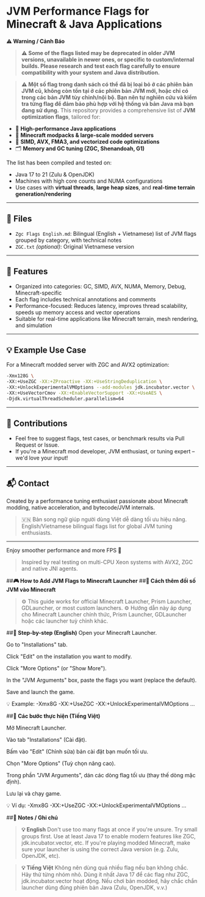 # JVM Performance Flags for Minecraft & Java Applications



**⚠️ Warning / Cảnh Báo**
>**⚠️ Some of the flags listed may be deprecated in older JVM versions, unavailable in newer ones, or specific to custom/internal builds.
Please research and test each flag carefully to ensure compatibility with your system and Java distribution.**

>**⚠️ Một số flag trong danh sách có thể đã bị loại bỏ ở các phiên bản JVM cũ, không còn tồn tại ở các phiên bản JVM mới, hoặc chỉ có trong các bản JVM tùy chỉnh/nội bộ.
Bạn nên tự nghiên cứu và kiểm tra từng flag để đảm bảo phù hợp với hệ thống và bản Java mà bạn đang sử dụng.**
This repository provides a comprehensive list of **JVM optimization flags**, tailored for:

- 🧠 **High-performance Java applications**
- 🧩 **Minecraft modpacks & large-scale modded servers**
- 💪 **SIMD, AVX, FMA3, and vectorized code optimizations**
- 🗂️ **Memory and GC tuning (ZGC, Shenandoah, G1)**

The list has been compiled and tested on:

- Java 17 to 21 (Zulu & OpenJDK)
- Machines with high core counts and NUMA configurations
- Use cases with **virtual threads**, **large heap sizes**, and **real-time terrain generation/rendering**

---

## 📄 Files

- `Zgc Flags English.md`: Bilingual (English + Vietnamese) list of JVM flags grouped by category, with technical notes
- `ZGC.txt` *(optional)*: Original Vietnamese version

---

## 📌 Features

- Organized into categories: GC, SIMD, AVX, NUMA, Memory, Debug, Minecraft-specific
- Each flag includes technical annotations and comments
- Performance-focused: Reduces latency, improves thread scalability, speeds up memory access and vector operations
- Suitable for real-time applications like Minecraft terrain, mesh rendering, and simulation

---

## 💡 Example Use Case

For a Minecraft modded server with ZGC and AVX2 optimization:

```bash
-Xmx128G \
-XX:+UseZGC -XX:+ZProactive -XX:+UseStringDeduplication \
-XX:+UnlockExperimentalVMOptions --add-modules jdk.incubator.vector \
-XX:+UseVectorCmov -XX:+EnableVectorSupport -XX:+UseAES \
-Djdk.virtualThreadScheduler.parallelism=64
```

---

## 📢 Contributions

- Feel free to suggest flags, test cases, or benchmark results via Pull Request or Issue.
- If you're a Minecraft mod developer, JVM enthusiast, or tuning expert – we'd love your input!

---

## 📬 Contact

Created by a performance tuning enthusiast passionate about Minecraft modding, native acceleration, and bytecode/JVM internals.

> 🇻🇳 Bản song ngữ giúp người dùng Việt dễ dàng tối ưu hiệu năng. English/Vietnamese bilingual flags list for global JVM tuning enthusiasts.

---

Enjoy smoother performance and more FPS 🚀

> Inspired by real testing on multi-CPU Xeon systems with AVX2, ZGC and native JNI agents.


##**🎮 How to Add JVM Flags to Minecraft Launcher**
##**🧩 Cách thêm đối số JVM vào Minecraft**
>⚙️ This guide works for official Minecraft Launcher, Prism Launcher, GDLauncher, or most custom launchers.
>⚙️ Hướng dẫn này áp dụng cho Minecraft Launcher chính thức, Prism Launcher, GDLauncher hoặc các launcher tuỳ chỉnh khác.

##**🔧 Step-by-step (English)**
Open your Minecraft Launcher.

Go to "Installations" tab.

Click "Edit" on the installation you want to modify.

Click "More Options" (or "Show More").

In the "JVM Arguments" box, paste the flags you want (replace the default).

Save and launch the game.

💡 Example:
-Xmx8G -XX:+UseZGC -XX:+UnlockExperimentalVMOptions ...



##**🔧 Các bước thực hiện (Tiếng Việt)**

Mở Minecraft Launcher.

Vào tab "Installations" (Cài đặt).

Bấm vào "Edit" (Chỉnh sửa) bản cài đặt bạn muốn tối ưu.

Chọn "More Options" (Tuỳ chọn nâng cao).

Trong phần "JVM Arguments", dán các dòng flag tối ưu (thay thế dòng mặc định).

Lưu lại và chạy game.

💡 Ví dụ:
-Xmx8G -XX:+UseZGC -XX:+UnlockExperimentalVMOptions ...

##**🧠 Notes / Ghi chú**
>**💡 English**
Don't use too many flags at once if you're unsure. Try small groups first.
Use at least Java 17 to enable modern features like ZGC, jdk.incubator.vector, etc.
If you're playing modded Minecraft, make sure your launcher is using the correct Java version (e.g. Zulu, OpenJDK, etc).

>**💡 Tiếng Việt**
Không nên dùng quá nhiều flag nếu bạn không chắc. Hãy thử từng nhóm nhỏ.
Dùng ít nhất Java 17 để các flag như ZGC, jdk.incubator.vector hoạt động.
Nếu chơi bản modded, hãy chắc chắn launcher dùng đúng phiên bản Java (Zulu, OpenJDK, v.v.)



